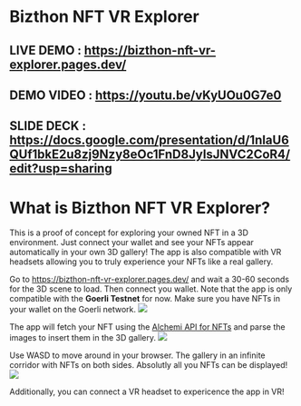 # Bizthon NFT VR Explorer

## LIVE DEMO : https://bizthon-nft-vr-explorer.pages.dev/

## DEMO VIDEO : https://youtu.be/vKyUOu0G7e0

## SLIDE DECK : https://docs.google.com/presentation/d/1nIaU6QUf1bkE2u8zj9Nzy8eOc1FnD8JyIsJNVC2CoR4/edit?usp=sharing

# What is Bizthon NFT VR Explorer?
This is a proof of concept for exploring your owned NFT in a 3D environment. Just connect your wallet and see your NFTs appear automatically in your own 3D gallery! The app is also compatible with VR headsets allowing you to truly experience your NFTs like a real gallery.

Go to https://bizthon-nft-vr-explorer.pages.dev/ and wait a 30-60 seconds for the 3D scene to load. 
Then connect you wallet. Note that the app is only compatible with the **Goerli Testnet** for now. Make sure you have NFTs in your wallet on the Goerli network.
![](https://i.ibb.co/VtbSDbM/Screenshot-2022-09-17-at-00-46-07.png)

The app will fetch your NFT using the [Alchemi API for NFTs](https://docs.alchemy.com/docs/how-to-get-all-nfts-owned-by-an-address) and parse the images to insert them in the 3D gallery.
![](https://i.ibb.co/2ksQyFQ/Screenshot-2022-09-17-at-00-47-02.png)

Use WASD to move around in your browser. The gallery in an infinite corridor with NFTs on both sides. Absolutly all you NFTs can be displayed! 
![](https://i.ibb.co/P5ZWqy3/Screenshot-2022-09-17-at-00-47-35.png)

Additionally, you can connect a VR headset to expericence the app in VR!